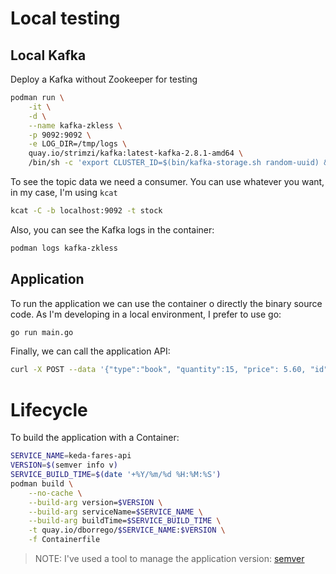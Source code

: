 
# Local testing

## Local Kafka

Deploy a Kafka without Zookeeper for testing

```bash
podman run \
    -it \
    -d \
    --name kafka-zkless \
    -p 9092:9092 \
    -e LOG_DIR=/tmp/logs \
    quay.io/strimzi/kafka:latest-kafka-2.8.1-amd64 \
    /bin/sh -c 'export CLUSTER_ID=$(bin/kafka-storage.sh random-uuid) && bin/kafka-storage.sh format -t $CLUSTER_ID -c config/kraft/server.properties && bin/kafka-server-start.sh config/kraft/server.properties'
```

To see the topic data we need a consumer. You can use whatever you want, in my case, I'm using ```kcat```

```bash
kcat -C -b localhost:9092 -t stock
```

Also, you can see the Kafka logs in the container:

```bash
podman logs kafka-zkless
```

## Application

To run the application we can use the container o directly the binary source code. As I'm developing in a local environment, I prefer to use go:

```bash
go run main.go
```

Finally, we can call the application API:

```bash
curl -X POST --data '{"type":"book", "quantity":15, "price": 5.60, "id": "1"}' localhost:8080/api/v1/stock
```

# Lifecycle

To build the application with a Container:

```bash
SERVICE_NAME=keda-fares-api
VERSION=$(semver info v)
SERVICE_BUILD_TIME=$(date '+%Y/%m/%d %H:%M:%S')
podman build \
    --no-cache \
    --build-arg version=$VERSION \
    --build-arg serviceName=$SERVICE_NAME \
    --build-arg buildTime=$SERVICE_BUILD_TIME \
    -t quay.io/dborrego/$SERVICE_NAME:$VERSION \
    -f Containerfile
```

> NOTE: I've used a tool to manage the application version: [semver](https://github.com/dbgjerez/semantic-versioning-cli)